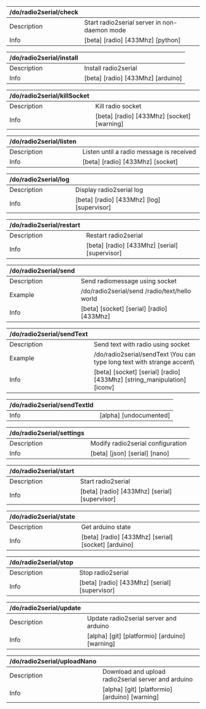 | /do/radio2serial/check   |                                              |
|:-------------------------|:---------------------------------------------|
| Description              | Start radio2serial server in non-daemon mode |
| Info                     | [beta] [radio] [433Mhz] [python]             |

| /do/radio2serial/install   |                                   |
|:---------------------------|:----------------------------------|
| Description                | Install radio2serial              |
| Info                       | [beta] [radio] [433Mhz] [arduino] |

| /do/radio2serial/killSocket   |                                            |
|:------------------------------|:-------------------------------------------|
| Description                   | Kill radio socket                          |
| Info                          | [beta] [radio] [433Mhz] [socket] [warning] |

| /do/radio2serial/listen   |                                          |
|:--------------------------|:-----------------------------------------|
| Description               | Listen until a radio message is received |
| Info                      | [beta] [radio] [433Mhz] [socket]         |

| /do/radio2serial/log   |                                            |
|:-----------------------|:-------------------------------------------|
| Description            | Display radio2serial log                   |
| Info                   | [beta] [radio] [433Mhz] [log] [supervisor] |

| /do/radio2serial/restart   |                                               |
|:---------------------------|:----------------------------------------------|
| Description                | Restart radio2serial                          |
| Info                       | [beta] [radio] [433Mhz] [serial] [supervisor] |

| /do/radio2serial/send   |                                               |
|:------------------------|:----------------------------------------------|
| Description             | Send radiomessage using socket                |
| Example                 | /do/radio2serial/send /radio/text/hello world |
| Info                    | [beta] [socket] [serial] [radio] [433Mhz]     |

| /do/radio2serial/sendText   |                                                                         |
|:----------------------------|:------------------------------------------------------------------------|
| Description                 | Send text with radio using socket                                       |
| Example                     | /do/radio2serial/sendText \You can type long text with strange accent\  |
| Info                        | [beta] [socket] [serial] [radio] [433Mhz] [string_manipulation] [iconv] |

| /do/radio2serial/sendTextId   |                        |
|:------------------------------|:-----------------------|
| Info                          | [alpha] [undocumented] |

| /do/radio2serial/settings   |                                   |
|:----------------------------|:----------------------------------|
| Description                 | Modify radio2serial configuration |
| Info                        | [beta] [json] [serial] [nano]     |

| /do/radio2serial/start   |                                               |
|:-------------------------|:----------------------------------------------|
| Description              | Start radio2serial                            |
| Info                     | [beta] [radio] [433Mhz] [serial] [supervisor] |

| /do/radio2serial/state   |                                                     |
|:-------------------------|:----------------------------------------------------|
| Description              | Get arduino state                                   |
| Info                     | [beta] [radio] [433Mhz] [serial] [socket] [arduino] |

| /do/radio2serial/stop   |                                               |
|:------------------------|:----------------------------------------------|
| Description             | Stop radio2serial                             |
| Info                    | [beta] [radio] [433Mhz] [serial] [supervisor] |

| /do/radio2serial/update   |                                                |
|:--------------------------|:-----------------------------------------------|
| Description               | Update radio2serial server and arduino         |
| Info                      | [alpha] [git] [platformio] [arduino] [warning] |

| /do/radio2serial/uploadNano   |                                                     |
|:------------------------------|:----------------------------------------------------|
| Description                   | Download and upload radio2serial server and arduino |
| Info                          | [alpha] [git] [platformio] [arduino] [warning]      |

